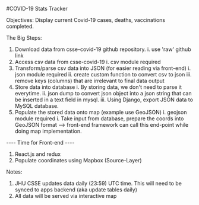 #COVID-19 Stats Tracker

Objectives:
Display current Covid-19 cases, deaths, vaccinations completed.

The Big Steps:
1. Download data from csse-covid-19 github repository.
    i. use 'raw' github link
2. Access csv data from csse-covid-19
    i.  csv module required
3. Transform/parse csv data into JSON (for easier reading via front-end)
    i. json module required
    ii. create custom function to convert csv to json
    iii. remove keys (columns) that are irrelevant to final data output 
4. Store data into database
    i. By storing data, we don't need to parse it everytime.
    ii. json dump to convert json object into a json string that can be inserted in a text field in mysql.
    iii. Using Django, export JSON data to MySQL database.
5. Populate the stored data onto map (example use GeoJSON)
    i. geojson module required
    i. Take input from database, prepare the coords into GeoJSON format --> front-end framework can call this end-point while doing map implementation. 

---- Time for Front-end ----
1. React.js and redux
2. Populate coordinates using Mapbox (Source-Layer)


Notes:
1. JHU CSSE updates data daily (23:59) UTC time. This will need to be synced to apps backend (aka update tables daily)
2. All data will be served via interactive map
